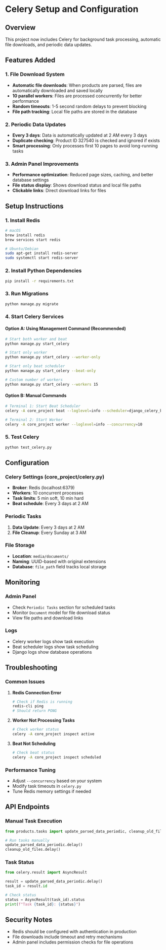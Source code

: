 # Celery Setup and Configuration

## Overview
This project now includes Celery for background task processing, automatic file downloads, and periodic data updates.

## Features Added

### 1. File Download System
- **Automatic file downloads**: When products are parsed, files are automatically downloaded and saved locally
- **10 parallel workers**: Files are processed concurrently for better performance
- **Random timeouts**: 1-5 second random delays to prevent blocking
- **File path tracking**: Local file paths are stored in the database

### 2. Periodic Data Updates
- **Every 3 days**: Data is automatically updated at 2 AM every 3 days
- **Duplicate checking**: Product ID 327540 is checked and ignored if exists
- **Smart processing**: Only processes first 10 pages to avoid long-running tasks

### 3. Admin Panel Improvements
- **Performance optimization**: Reduced page sizes, caching, and better database settings
- **File status display**: Shows download status and local file paths
- **Clickable links**: Direct download links for files

## Setup Instructions

### 1. Install Redis
```bash
# macOS
brew install redis
brew services start redis

# Ubuntu/Debian
sudo apt-get install redis-server
sudo systemctl start redis-server
```

### 2. Install Python Dependencies
```bash
pip install -r requirements.txt
```

### 3. Run Migrations
```bash
python manage.py migrate
```

### 4. Start Celery Services

#### Option A: Using Management Command (Recommended)
```bash
# Start both worker and beat
python manage.py start_celery

# Start only worker
python manage.py start_celery --worker-only

# Start only beat scheduler
python manage.py start_celery --beat-only

# Custom number of workers
python manage.py start_celery --workers 15
```

#### Option B: Manual Commands
```bash
# Terminal 1: Start Beat Scheduler
celery -A core_project beat --loglevel=info --scheduler=django_celery_beat.schedulers:DatabaseScheduler

# Terminal 2: Start Worker
celery -A core_project worker --loglevel=info --concurrency=10
```

### 5. Test Celery
```bash
python test_celery.py
```

## Configuration

### Celery Settings (core_project/celery.py)
- **Broker**: Redis (localhost:6379)
- **Workers**: 10 concurrent processes
- **Task limits**: 5 min soft, 10 min hard
- **Beat schedule**: Every 3 days at 2 AM

### Periodic Tasks
1. **Data Update**: Every 3 days at 2 AM
2. **File Cleanup**: Every Sunday at 3 AM

### File Storage
- **Location**: `media/documents/`
- **Naming**: UUID-based with original extensions
- **Database**: `file_path` field tracks local storage

## Monitoring

### Admin Panel
- Check `Periodic Tasks` section for scheduled tasks
- Monitor `Document` model for file download status
- View file paths and download links

### Logs
- Celery worker logs show task execution
- Beat scheduler logs show task scheduling
- Django logs show database operations

## Troubleshooting

### Common Issues

1. **Redis Connection Error**
   ```bash
   # Check if Redis is running
   redis-cli ping
   # Should return PONG
   ```

2. **Worker Not Processing Tasks**
   ```bash
   # Check worker status
   celery -A core_project inspect active
   ```

3. **Beat Not Scheduling**
   ```bash
   # Check beat status
   celery -A core_project inspect scheduled
   ```

### Performance Tuning
- Adjust `--concurrency` based on your system
- Modify task timeouts in `celery.py`
- Tune Redis memory settings if needed

## API Endpoints

### Manual Task Execution
```python
from products.tasks import update_parsed_data_periodic, cleanup_old_files

# Run tasks manually
update_parsed_data_periodic.delay()
cleanup_old_files.delay()
```

### Task Status
```python
from celery.result import AsyncResult

result = update_parsed_data_periodic.delay()
task_id = result.id

# Check status
status = AsyncResult(task_id).status
print(f"Task {task_id}: {status}")
```

## Security Notes
- Redis should be configured with authentication in production
- File downloads include timeout and retry mechanisms
- Admin panel includes permission checks for file operations
